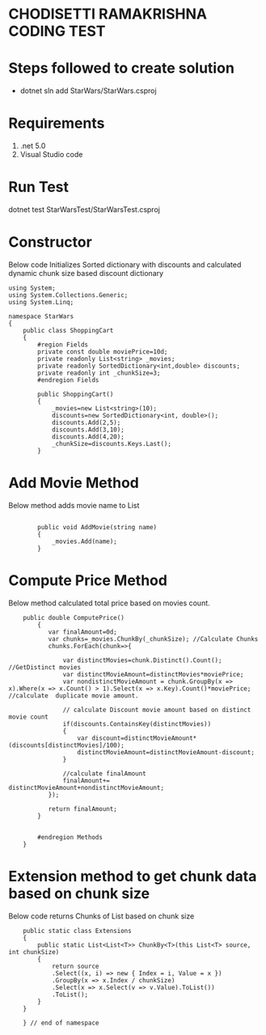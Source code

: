 # CHODISETTI RAMAKRISHNA CODING TEST

# Steps followed to create solution
 - dotnet sln add StarWars/StarWars.csproj
# Requirements
1. .net 5.0
2. Visual Studio code

# Run Test
dotnet test StarWarsTest/StarWarsTest.csproj


# Constructor 

Below code Initializes Sorted dictionary with discounts and calculated dynamic chunk size based discount dictionary

```
using System;
using System.Collections.Generic;
using System.Linq;

namespace StarWars
{
    public class ShoppingCart
    {
        #region Fields
        private const double moviePrice=10d; 
        private readonly List<string> _movies;
        private readonly SortedDictionary<int,double> discounts;
        private readonly int _chunkSize=3;
        #endregion Fields

        public ShoppingCart()
        {
            _movies=new List<string>(10);
            discounts=new SortedDictionary<int, double>();
            discounts.Add(2,5);
            discounts.Add(3,10);
            discounts.Add(4,20);
            _chunkSize=discounts.Keys.Last();
        }
```
# Add Movie Method

Below method adds movie name to List

```
      
        public void AddMovie(string name)
        {
            _movies.Add(name);
        }
```
# Compute Price Method

Below method calculated total price based on movies count.

```
    public double ComputePrice()
        {
           var finalAmount=0d;
           var chunks=_movies.ChunkBy(_chunkSize); //Calculate Chunks
           chunks.ForEach(chunk=>{

               var distinctMovies=chunk.Distinct().Count(); //GetDistinct movies
               var distinctMovieAmount=distinctMovies*moviePrice; 
               var nondistinctMovieAmount = chunk.GroupBy(x => x).Where(x => x.Count() > 1).Select(x => x.Key).Count()*moviePrice; //calculate  duplicate movie amount.

               // calculate Discount movie amount based on distinct movie count
               if(discounts.ContainsKey(distinctMovies))
               {
                   var discount=distinctMovieAmount*(discounts[distinctMovies]/100);
                   distinctMovieAmount=distinctMovieAmount-discount;
               }
               
               //calculate finalAmount
               finalAmount+= distinctMovieAmount+nondistinctMovieAmount;
           });          
           
           return finalAmount;
        }

        
        #endregion Methods
    }
```
# Extension method to get chunk data based on chunk size

Below code returns Chunks of List based on chunk size

```
    public static class Extensions
    {
        public static List<List<T>> ChunkBy<T>(this List<T> source, int chunkSize)
        {
            return source
            .Select((x, i) => new { Index = i, Value = x })
            .GroupBy(x => x.Index / chunkSize)
            .Select(x => x.Select(v => v.Value).ToList())
            .ToList();
        }
    }

    } // end of namespace

```

